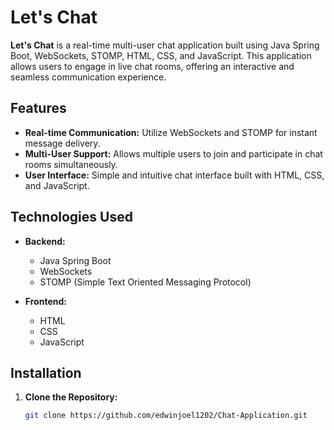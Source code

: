 # Let's Chat

**Let's Chat** is a real-time multi-user chat application built using Java Spring Boot, WebSockets, STOMP, HTML, CSS, and JavaScript. This application allows users to engage in live chat rooms, offering an interactive and seamless communication experience.

## Features

- **Real-time Communication:** Utilize WebSockets and STOMP for instant message delivery.
- **Multi-User Support:** Allows multiple users to join and participate in chat rooms simultaneously.
- **User Interface:** Simple and intuitive chat interface built with HTML, CSS, and JavaScript.

## Technologies Used

- **Backend:**
  - Java Spring Boot
  - WebSockets
  - STOMP (Simple Text Oriented Messaging Protocol)

- **Frontend:**
  - HTML
  - CSS
  - JavaScript

## Installation

1. **Clone the Repository:**

   ```bash
   git clone https://github.com/edwinjoel1202/Chat-Application.git
